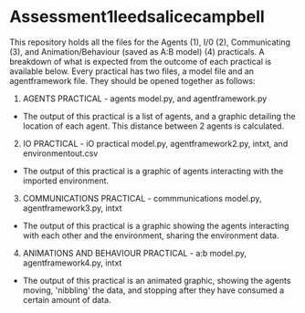 # Assessment1leedsalicecampbell

This repository holds all the files for the Agents (1), I/0 (2), Communicating (3), and Animation/Behaviour (saved as A:B model) (4) practicals. 
A breakdown of what is expected from the outcome of each practical is available below. 
Every practical has two files, a model file and an agentframework file. They should be opened together as follows:

1) AGENTS PRACTICAL - agents model.py, and agentframework.py
- The output of this practical is a list of agents, and a graphic detailing the location of each agent. This distance between 2 agents is calculated.

2) IO PRACTICAL  - iO practical model.py, agentframework2.py, intxt, and environmentout.csv
- The output of this practical is a graphic of agents interacting with the imported environment.

3) COMMUNICATIONS PRACTICAL - commmunications model.py, agentframework3.py, intxt
- The output of this practical is a graphic showing the agents interacting with each other and the environment, sharing the environment data. 

4) ANIMATIONS AND BEHAVIOUR PRACTICAL - a:b model.py, agentframework4.py, intxt
- The output of this practical is an animated graphic, showing the agents moving, 'nibbling' the data, and stopping after they have consumed a certain amount of data. 

